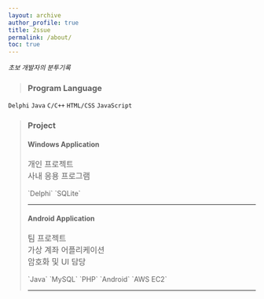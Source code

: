 ```yaml
---
layout: archive
author_profile: true
title: 2ssue
permalink: /about/
toc: true
---
```


<p style="font-size: small;font-style: italic">초보 개발자의 분투기록</p>

> ###  Program Language

`Delphi` `Java` `C/C++` `HTML/CSS` `JavaScript`  

> ### Project
> #### Windows Application 
> <p style="font-size: 16px"> 
> 개인 프로젝트<br>
> 사내 응용 프로그램  
> </p>
> `Delphi` `SQLite`   
> 
> ___
> 
> #### Android Application
> <p style="font-size: 16px"> 
> 팀 프로젝트<br>
> 가상 계좌 어플리케이션<br>
> 암호화 및 UI 담당 
> </p>
> `Java` `MySQL` `PHP` `Android` `AWS EC2`  
> 
> ___
